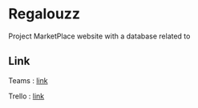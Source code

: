 # Regalouzz
Project MarketPlace website with a database related to

## Link 

Teams : [link](https://teams.microsoft.com/_#/school/tab::b13560a4-81c3-433e-ac33-86478fc49917/Equipe%20C1-1_La%20R%C3%A9galouzz?threadId=19:6e8f5354b45f49d0b3d2151dcfb59929@thread.tacv2&ctx=channel) 

Trello : [link](https://trello.com/b/2g7OR537/backlog-c1-1la-r%C3%A9galouzz)
